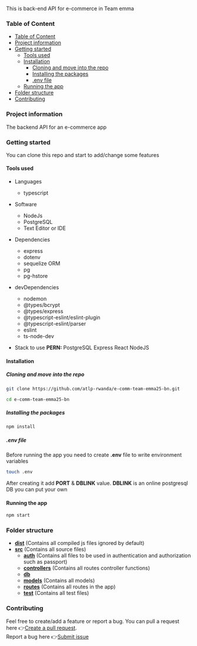 This is back-end API for e-commerce in Team emma
### Table of Content
- [Table of Content](#table-of-content)
- [Project information](#project-information)
- [Getting started](#getting-started)
  - [Tools used](#tools-used)
  - [Installation](#installation)
    - [Cloning and move into the repo](#cloning-and-move-into-the-repo)
    - [Installing the packages](#installing-the-packages)
    - [.env file](#env-file)
  - [Running the app](#running-the-app)
- [Folder structure](#folder-structure)
- [Contributing](#contributing)


### Project information
The backend API for an e-commerce app

### Getting started
You can clone this repo and start to add/change some features

#### Tools used
- Languages
  - typescript
- Software
  - NodeJs
  - PostgreSQL
  - Text Editor or IDE
  
- Dependencies
  - express
  - dotenv
  - sequelize ORM
  - pg
  - pg-hstore
- devDependencies
  - nodemon
  - @types/bcrypt
  - @types/express
  - @typescript-eslint/eslint-plugin
  - @typescript-eslint/parser
  - eslint
  - ts-node-dev
- Stack to use
  **PERN:** PostgreSQL Express React NodeJS

#### Installation

##### Cloning and move into the repo
```bash
git clone https://github.com/atlp-rwanda/e-comm-team-emma25-bn.git
```
```bash
cd e-comm-team-emma25-bn
```

##### Installing the packages
```bash
npm install
```
##### .env file
Before running the app you need to create **.env** file to write environment variables
```bash
touch .env
```
After creating it add **PORT** &amp; **DBLINK** value.
**DBLINK** is an online postgresql DB you can put your own

#### Running the app
```bash
npm start
```

### Folder structure
- [**dist**](dist) (Contains all compiled js files ignored by default)
- [**src**](src) (Contains all source files)
    - [**auth**](src/auth) (Contains all files to be used in authentication and authorization such as passport)
    - [**controllers**](src/controllers) (Contains all routes controller functions)
    - [**db**](src/db)
    - [**models**](src/models) (Contains all models)
    - [**routes**](src/routes) (Contains all routes in the app)
    - [**test**](src/test) (Contains all test files)

### Contributing
Feel free to create/add a feature or report a bug.
You can pull a request here 👉[Create a pull request](https://github.com/atlp-rwanda/e-comm-team-emma25-bn/pulls). <br>
Report a bug here 👉[Submit issue](https://github.com/atlp-rwanda/e-comm-team-emma25-bn/issues)
